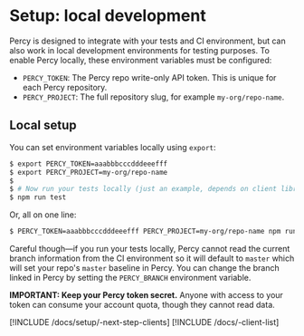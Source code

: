 # Setup: local development

Percy is designed to integrate with your tests and CI environment, but can also work in local development environments for testing purposes. To enable Percy locally, these environment variables must be configured:

* `PERCY_TOKEN`: The Percy repo write-only API token. This is unique for each Percy repository.
* `PERCY_PROJECT`: The full repository slug, for example `my-org/repo-name`.

## Local setup

You can set environment variables locally using `export`:

```bash
$ export PERCY_TOKEN=aaabbbcccdddeeefff
$ export PERCY_PROJECT=my-org/repo-name
$
$ # Now run your tests locally (just an example, depends on client library used):
$ npm run test
```

Or, all on one line:

```bash
$ PERCY_TOKEN=aaabbbcccdddeeefff PERCY_PROJECT=my-org/repo-name npm run test
```

Careful though—if you run your tests locally, Percy cannot read the current branch information
from the CI environment so it will default to `master` which will set your repo's `master` baseline in Percy. You can change the branch linked in Percy by setting the `PERCY_BRANCH` environment variable.

<div class="Alert Alert--warning">

**IMPORTANT: Keep your Percy token secret.** Anyone with access to your token can consume your account quota, though they cannot read data.

</div>

[!INCLUDE /docs/setup/-next-step-clients]
[!INCLUDE /docs/-client-list]
